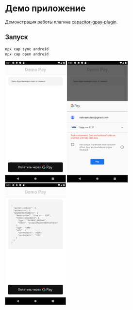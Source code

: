 # Демо приложение

Демонстрация работы плагина [capacitor-gpay-plugin](https://github.com/virusv/capacitor-gpay-plugin).

## Запуск
```bash
npx cap sync android
npx cap open android
```

<img src="docs/img/screen-1.png" width="200px">
<img src="docs/img/screen-2.png" width="200px">
<img src="docs/img/screen-3.png" width="200px">